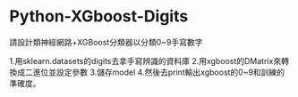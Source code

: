 # Python-XGboost-Digits
請設計類神經網路+XGBoost分類器以分類0~9手寫數字

1.用sklearn.datasets的digits去拿手寫辨識的資料庫
2.用xgboost的DMatrix來轉換成二進位並設定參數
3.儲存model
4.然後去print輸出xgboost的0~9和訓練的準確度。
